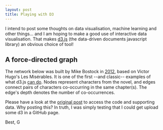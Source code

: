 ```yaml
---
layout: post
title: Playing with D3
---
```


<script src="//code.jquery.com/jquery.js"></script>
<style>

.node {
  stroke: #fff;
  stroke-width: 1.5px;
}

.link {
  stroke: #999;
  stroke-opacity: .6;
}

</style>

I intend to post some thoughts on data visualisation, machine learning and other things... and I am hoping to make a good use of interactive data visualisation. 
That makes [d3.js](https://d3js.org/) (the data-driven documents javascript library) an obvious choice of tool! 

## A force-directed graph

The network below was built by Mike Bostock in [2012](https://bost.ocks.org/mike/miserables/), based on Victor Hugo's Les Misérables. It is one of the first --and classic-- examples of what d3.js [can do](https://github.com/d3/d3/wiki/Gallery). 
Nodes represent characters from the novel, and edges connect pairs of characters co-occurring in the same chapter(s). The edge's depth denotes the number of co-occurrences.

<div id='d3div'></div>

Please have a look at the [original post](https://bl.ocks.org/mbostock/4062045) to access the code and supporting data.
Why posting this? In truth, I was simply testing that I could get upload some d3 in a GitHub page.

<script src="//d3js.org/d3.v3.min.js"></script>
<script>

var width = $("#d3div").width(),
    height = 500;

var color = d3.scale.category20();

var force = d3.layout.force()
    .charge(-120)
    .linkDistance(30)
    .size([width, height]);

var svg = d3.select("#d3div").append("svg")
    .attr("width", width)
    .attr("height", height);

d3.json("../../../../data/miserables.json", function(error, graph) {
  if (error) throw error;

  force
      .nodes(graph.nodes)
      .links(graph.links)
      .start();

  var link = svg.selectAll(".link")
      .data(graph.links)
    .enter().append("line")
      .attr("class", "link")
      .style("stroke-width", function(d) { return Math.sqrt(d.value); });

  var node = svg.selectAll(".node")
      .data(graph.nodes)
    .enter().append("circle")
      .attr("class", "node")
      .attr("r", 5)
      .style("fill", function(d) { return color(d.group); })
      .call(force.drag);

  node.append("title")
      .text(function(d) { return d.name; });

  force.on("tick", function() {
    link.attr("x1", function(d) { return d.source.x; })
        .attr("y1", function(d) { return d.source.y; })
        .attr("x2", function(d) { return d.target.x; })
        .attr("y2", function(d) { return d.target.y; });

    node.attr("cx", function(d) { return d.x; })
        .attr("cy", function(d) { return d.y; });
  });
});

</script>

Best,
G
